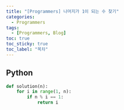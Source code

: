 ```yaml
---
title: "[Programmers] 나머지가 1이 되는 수 찾기"
categories:
  - Programmers
tags:
  - [Programmers, Blog]
toc: true
toc_sticky: true
toc_label: "목차"
---
```


## Python
~~~python
def solution(n):
    for i in range(1, n):
        if n % i == 1:
            return i
~~~
